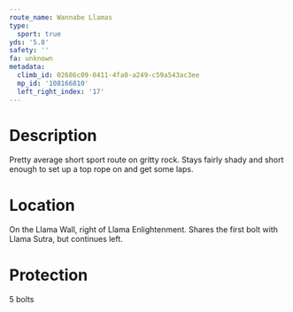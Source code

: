 ```yaml
---
route_name: Wannabe Llamas
type:
  sport: true
yds: '5.8'
safety: ''
fa: unknown
metadata:
  climb_id: 02686c09-0411-4fa0-a249-c59a543ac3ee
  mp_id: '108166810'
  left_right_index: '17'
---
```

# Description
Pretty average short sport route on gritty rock. Stays fairly shady and short enough to set up a top rope on and get some laps.

# Location
On the Llama Wall, right of Llama Enlightenment. Shares the first bolt with Llama Sutra, but continues left.

# Protection
5 bolts
